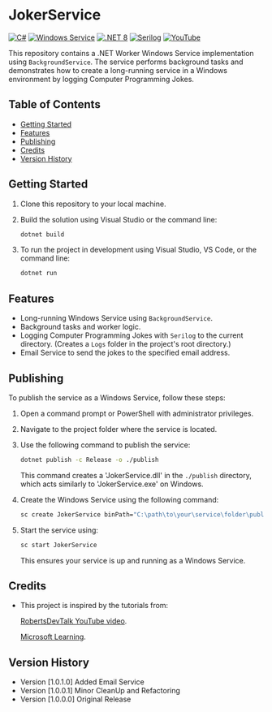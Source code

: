 # JokerService

[![C#](https://img.shields.io/badge/C%23-Programming-blueviolet)](https://docs.microsoft.com/en-us/dotnet/csharp/)
[![Windows Service](https://img.shields.io/badge/Windows_Service-BackgroundService-blue.svg)](https://docs.microsoft.com/en-us/aspnet/core/fundamentals/host/hosted-services?view=aspnetcore-6.0)
[![.NET 8](https://img.shields.io/badge/.NET-8-512BD4.svg)](https://dotnet.microsoft.com/)
[![Serilog](https://img.shields.io/badge/Serilog-Logging-green.svg)](https://serilog.net/)
[![YouTube](https://img.shields.io/badge/YouTube-Video-red.svg)](https://www.youtube.com/watch?v=aHC-4ivVDEQ&ab_channel=RobertsDevTalk)

This repository contains a .NET Worker Windows Service implementation using `BackgroundService`. The service performs background tasks and demonstrates how to create a long-running service in a Windows environment by logging Computer Programming Jokes.

## Table of Contents

- [Getting Started](#getting-started)
- [Features](#features)
- [Publishing](#publishing)
- [Credits](#credits)
- [Version History](#version-history)

## Getting Started

1. Clone this repository to your local machine.

2. Build the solution using Visual Studio or the command line:

   ```bash
   dotnet build
   ```

3. To run the project in development using Visual Studio, VS Code, or the command line:

   ```bash
   dotnet run
   ```

## Features

- Long-running Windows Service using `BackgroundService`.
- Background tasks and worker logic.
- Logging Computer Programming Jokes with `Serilog` to the current directory.
  (Creates a `Logs` folder in the project's root directory.)
- Email Service to send the jokes to the specified email address.

## Publishing

To publish the service as a Windows Service, follow these steps:

1. Open a command prompt or PowerShell with administrator privileges.

2. Navigate to the project folder where the service is located.

3. Use the following command to publish the service:

   ```bash
   dotnet publish -c Release -o ./publish
   ```

   This command creates a 'JokerService.dll' in the `./publish` directory, which acts similarly to 'JokerService.exe' on Windows.

4. Create the Windows Service using the following command:

   ```bash
   sc create JokerService binPath="C:\path\to\your\service\folder\publish\JokerService.dll"
   ```

5. Start the service using:

   ```bash
   sc start JokerService
   ```

   This ensures your service is up and running as a Windows Service.

## Credits

- This project is inspired by the tutorials from:

  [RobertsDevTalk YouTube video](https://www.youtube.com/watch?v=aHC-4ivVDEQ&ab_channel=RobertsDevTalk).

  [Microsoft Learning](https://learn.microsoft.com/en-us/dotnet/core/extensions/windows-service?pivots=dotnet-7-0).

## Version History
- Version [1.0.1.0] Added Email Service 
- Version [1.0.0.1] Minor CleanUp and Refactoring
- Version [1.0.0.0] Original Release
